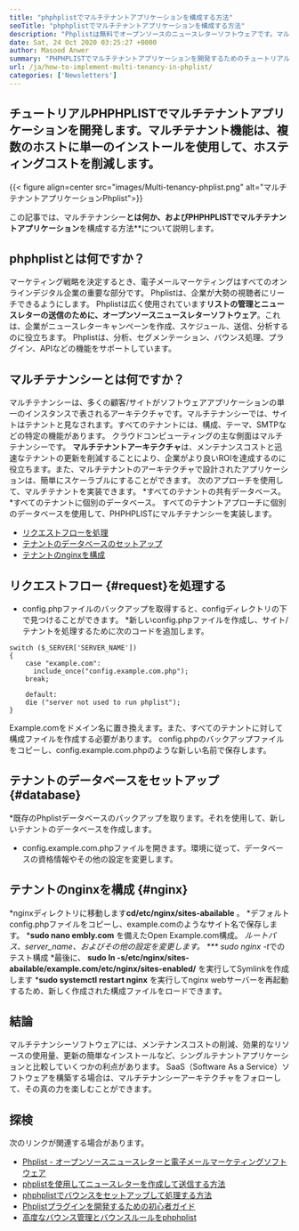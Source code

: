 ```yaml
---
title: "phphplistでマルチテナントアプリケーションを構成する方法" 
seoTitle: "phphplistでマルチテナントアプリケーションを構成する方法" 
description: "Phplistは無料でオープンソースのニュースレターソフトウェアです。マルチテナントアプリケーションを構成し、共有環境でアプリケーションのいくつかのインスタンスを実行します。" 
date: Sat, 24 Oct 2020 03:25:27 +0000
author: Masood Anwer
summary: "PHPHPLISTでマルチテナントアプリケーションを開発するためのチュートリアル。マルチテナント機能は、複数のホストに単一のインストールを使用して、ホスティングコストを削減します。" 
url: /ja/how-to-implement-multi-tenancy-in-phplist/
categories: ['Newsletters']
---
```


## チュートリアルPHPHPLISTでマルチテナントアプリケーションを開発します。マルチテナント機能は、複数のホストに単一のインストールを使用して、ホスティングコストを削減します。

{{< figure align=center src="images/Multi-tenancy-phplist.png" alt="マルチテナントアプリケーションPhplist">}}

この記事では、マルチテナンシー**とは何か、およびPHPHPLISTでマルチテナントアプリケーション**を構成する方法**について説明します。

## phphplistとは何ですか？
マーケティング戦略を決定するとき、電子メールマーケティングはすべてのオンラインデジタル企業の重要な部分です。 Phplistは、企業が大勢の視聴者にリーチできるようにします。 Phplistは広く使用されています**リストの管理とニュースレターの送信のために、オープンソースニュースレターソフトウェア**。これは、企業がニュースレターキャンペーンを作成、スケジュール、送信、分析するのに役立ちます。 Phplistは、分析、セグメンテーション、バウンス処理、プラグイン、APIなどの機能をサポートしています。

## マルチテナンシーとは何ですか？
マルチテナンシーは、多くの顧客/サイトがソフトウェアアプリケーションの単一のインスタンスで表されるアーキテクチャです。マルチテナンシーでは、サイトはテナントと見なされます。すべてのテナントには、構成、テーマ、SMTPなどの特定の機能があります。
クラウドコンピューティングの主な側面はマルチテナンシーです。 **マルチテナントアーキテクチャ**は、メンテナンスコストと迅速なテナントの更新を削減することにより、企業がより良いROIを達成するのに役立ちます。また、マルチテナントのアーキテクチャで設計されたアプリケーションは、簡単にスケーラブルにすることができます。
次のアプローチを使用して、マルチテナントを実装できます。
  *すべてのテナントの共有データベース。
  *すべてのテナントに個別のデータベース。
すべてのテナントアプローチに個別のデータベースを使用して、PHPHPLISTにマルチテナンシーを実装します。
  * [リクエストフローを処理][1]
  * [テナントのデータベースのセットアップ][2]
  * [テナントのnginxを構成][3]

## リクエストフロー {#request}を処理する
  * config.phpファイルのバックアップを取得すると、configディレクトリの下で見つけることができます。
  *新しいconfig.phpファイルを作成し、サイト/テナントを処理するために次のコードを追加します。
```
switch ($_SERVER['SERVER_NAME'])
{   
    case "example.com":
      include_once("config.example.com.php");
    break;
    
    default:
    die ("server not used to run phplist"); 
}
```
Example.comをドメイン名に置き換えます。また、すべてのテナントに対して構成ファイルを作成する必要があります。 config.phpのバックアップファイルをコピーし、config.example.com.phpのような新しい名前で保存します。

## テナントのデータベースをセットアップ {#database}
  *既存のPhplistデータベースのバックアップを取ります。それを使用して、新しいテナントのデータベースを作成します。
  * config.example.com.phpファイルを開きます。環境に従って、データベースの資格情報やその他の設定を変更します。

## テナントのnginxを構成 {#nginx}
  *nginxディレクトリに移動します**cd/etc/nginx/sites-abailable** 。
  *デフォルトconfig.phpファイルをコピーし、example.comのようなサイト名で保存します。
  ***sudo nano embly.com** を備えたOpen Example.com構成。
  *ルートパス、server_name、およびその他の設定を変更します。
  *** sudo nginx -t*でのテスト構成
  *最後に、 **sudo ln -s/etc/nginx/sites-abailable/example.com/etc/nginx/sites-enabled/** を実行してSymlinkを作成します
  ***sudo systemctl restart nginx** を実行してnginx webサーバーを再起動するため、新しく作成された構成ファイルをロードできます。

## 結論
マルチテナンシーソフトウェアには、メンテナンスコストの削減、効果的なリソースの使用量、更新の簡単なインストールなど、シングルテナントアプリケーションと比較していくつかの利点があります。 SaaS（Software As a Service）ソフトウェアを構築する場合は、マルチテナンシーアーキテクチャをフォローして、その真の力を楽しむことができます。

## 探検
次のリンクが関連する場合があります。
  * [Phplist  - オープンソースニュースレターと電子メールマーケティングソフトウェア][4]
  * [phplistを使用してニュースレターを作成して送信する方法][5]
  * [phphplistでバウンスをセットアップして処理する方法][6]
  * [Phplistプラグインを開発するための初心者ガイド][7]
  * [高度なバウンス管理とバウンスルールをphphplist][8]

  
[1]: #request
[2]: #database
[3]: #nginx
[4]: https://products.containerize.com/newsletter/phplist
[5]: https://blog.containerize.com/newsletter/how-to-create-and-send-newsletter-using-phplist/
[6]: https://blog.containerize.com/newsletter/how-to-setup-and-process-bounces-in-phplist/
[7]: https://blog.containerize.com/newsletter/beginners-guide-to-develop-phplist-plugin/
[8]: https://blog.containerize.com/newsletter/setup-advanced-bounce-management-and-bounce-rules-in-phplist/
